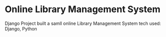 # Online Library Management System
Django Project
built a samll online Library Management System 
tech used: Django, Python

